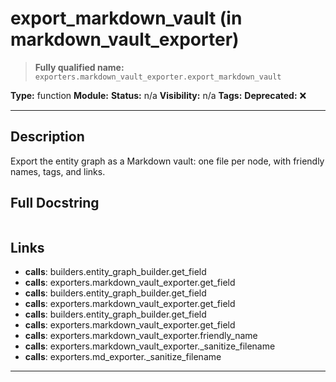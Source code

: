 # export_markdown_vault (in markdown_vault_exporter)
> **Fully qualified name:** `exporters.markdown_vault_exporter.export_markdown_vault`

**Type:** function
**Module:** 
**Status:** n/a
**Visibility:** n/a
**Tags:** 
**Deprecated:** ❌

---

## Description
Export the entity graph as a Markdown vault: one file per node, with friendly names, tags, and links.

## Full Docstring
```

```

## Links
- **calls**: builders.entity_graph_builder.get_field
- **calls**: exporters.markdown_vault_exporter.get_field
- **calls**: builders.entity_graph_builder.get_field
- **calls**: exporters.markdown_vault_exporter.get_field
- **calls**: builders.entity_graph_builder.get_field
- **calls**: exporters.markdown_vault_exporter.get_field
- **calls**: exporters.markdown_vault_exporter.friendly_name
- **calls**: exporters.markdown_vault_exporter._sanitize_filename
- **calls**: exporters.md_exporter._sanitize_filename


---
